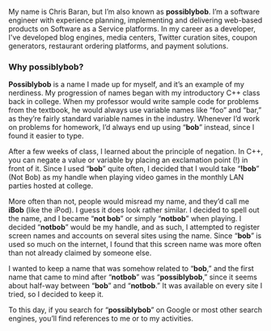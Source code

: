 My name is Chris Baran, but I’m also known as **possiblybob**. I’m a software engineer with experience planning, implementing and delivering web-based products on Software as a Service platforms. In my career as a developer, I've developed blog engines, media centers, Twitter curation sites, coupon generators, restaurant ordering platforms, and payment solutions.

### Why possiblybob?

**Possiblybob** is a name I made up for myself, and it’s an example of my nerdiness. My progression of names began with my introductory C++ class back in college. When my professor would write sample code for problems from the textbook, he would always use variable names like “foo” and “bar,” as they’re fairly standard variable names in the industry. Whenever I’d work on problems for homework, I’d always end up using “**bob**” instead, since I found it easier to type.

After a few weeks of class, I learned about the principle of negation. In C++, you can negate a value or variable by placing an exclamation point (!) in front of it. Since I used “**bob**” quite often, I decided that I would take “**!bob**” (Not Bob) as my handle when playing video games in the monthly LAN parties hosted at college.

More often than not, people would misread my name, and they’d call me **iBob** (like the iPod). I guess it does look rather similar. I decided to spell out the name, and I became “**not bob**” or simply “**notbob**” when playing. I decided “**notbob**” would be my handle, and as such, I attempted to register screen names and accounts on several sites using the name. Since “**bob**” is used so much on the internet, I found that this screen name was more often than not already claimed by someone else.

I wanted to keep a name that was somehow related to “**bob**,” and the first name that came to mind after “**notbob**” was “**possiblybob**,” since it seems about half-way between “**bob**” and “**notbob**.” It was available on every site I tried, so I decided to keep it.

To this day, if you search for “**possiblybob**” on Google or most other search engines, you’ll find references to me or to my activities.
